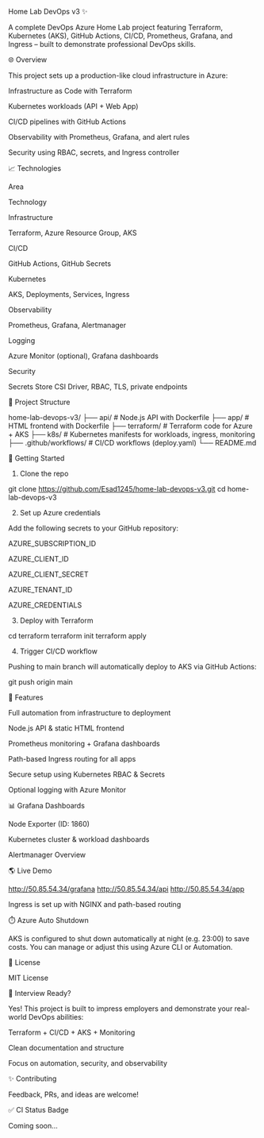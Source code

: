 Home Lab DevOps v3 ✨

A complete DevOps Azure Home Lab project featuring Terraform, Kubernetes (AKS), GitHub Actions, CI/CD, Prometheus, Grafana, and Ingress – built to demonstrate professional DevOps skills.

🌐 Overview

This project sets up a production-like cloud infrastructure in Azure:

Infrastructure as Code with Terraform

Kubernetes workloads (API + Web App)

CI/CD pipelines with GitHub Actions

Observability with Prometheus, Grafana, and alert rules

Security using RBAC, secrets, and Ingress controller

📈 Technologies

Area

Technology

Infrastructure

Terraform, Azure Resource Group, AKS

CI/CD

GitHub Actions, GitHub Secrets

Kubernetes

AKS, Deployments, Services, Ingress

Observability

Prometheus, Grafana, Alertmanager

Logging

Azure Monitor (optional), Grafana dashboards

Security

Secrets Store CSI Driver, RBAC, TLS, private endpoints

🧰 Project Structure

home-lab-devops-v3/
├── api/                         # Node.js API with Dockerfile
├── app/                         # HTML frontend with Dockerfile
├── terraform/                   # Terraform code for Azure + AKS
├── k8s/                         # Kubernetes manifests for workloads, ingress, monitoring
├── .github/workflows/           # CI/CD workflows (deploy.yaml)
└── README.md

🚀 Getting Started

1. Clone the repo

git clone https://github.com/Esad1245/home-lab-devops-v3.git
cd home-lab-devops-v3

2. Set up Azure credentials

Add the following secrets to your GitHub repository:

AZURE_SUBSCRIPTION_ID

AZURE_CLIENT_ID

AZURE_CLIENT_SECRET

AZURE_TENANT_ID

AZURE_CREDENTIALS

3. Deploy with Terraform

cd terraform
terraform init
terraform apply

4. Trigger CI/CD workflow

Pushing to main branch will automatically deploy to AKS via GitHub Actions:

git push origin main

🔹 Features

Full automation from infrastructure to deployment

Node.js API & static HTML frontend

Prometheus monitoring + Grafana dashboards

Path-based Ingress routing for all apps

Secure setup using Kubernetes RBAC & Secrets

Optional logging with Azure Monitor

📊 Grafana Dashboards

Node Exporter (ID: 1860)

Kubernetes cluster & workload dashboards

Alertmanager Overview

🌎 Live Demo

http://50.85.54.34/grafana http://50.85.54.34/api http://50.85.54.34/app

Ingress is set up with NGINX and path-based routing

⏱️ Azure Auto Shutdown

AKS is configured to shut down automatically at night (e.g. 23:00) to save costs. You can manage or adjust this using Azure CLI or Automation.

📄 License

MIT License

🧠 Interview Ready?

Yes! This project is built to impress employers and demonstrate your real-world DevOps abilities:

Terraform + CI/CD + AKS + Monitoring

Clean documentation and structure

Focus on automation, security, and observability

✨ Contributing

Feedback, PRs, and ideas are welcome!

✅ CI Status Badge

Coming soon...



